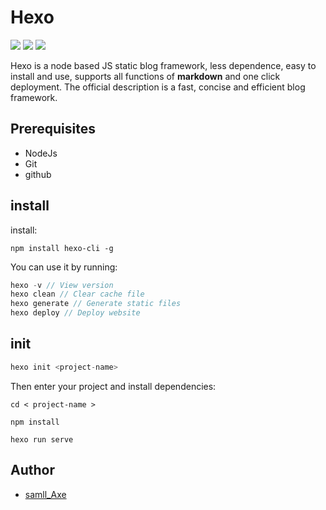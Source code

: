 # Hexo
![](https://img.shields.io/badge/Deploy-passing-success)
![](https://img.shields.io/badge/Hexo-5.1.1-orange)
![](https://img.shields.io/badge/theme--next-8.10.1-%23ff69b4)

Hexo is a node based JS static blog framework, less dependence, easy to install and use, supports all functions of **markdown** and one click deployment. The official description is a fast, concise and efficient blog framework.

## Prerequisites
+ NodeJs
+ Git
+ github
##  install
install:

`npm install hexo-cli -g`

You can use it by running:
```js
hexo -v // View version
hexo clean // Clear cache file
hexo generate // Generate static files
hexo deploy // Deploy website
```

## init
```js
hexo init <project-name>
```
Then enter your project and install dependencies:

```JS
cd < project-name >

npm install

hexo run serve
```

## Author
+ [samll_Axe](https://github.com/houwhu)
